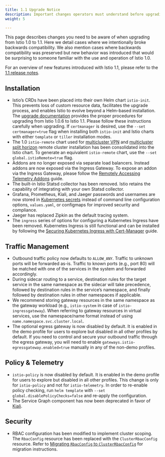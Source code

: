 ```yaml
---
title: 1.1 Upgrade Notice
description: Important changes operators must understand before upgrading to Istio 1.1.
weight: 5

---
```


This page describes changes you need to be aware of when upgrading from Istio 1.0 to 1.1.  Here we detail cases where we intentionally broke backwards compatibility.  We also mention cases where backwards compatibility was preserved but new behavior was introduced that would be surprising to someone familiar with the use and operation of Istio 1.0.

For an overview of new features introduced with Istio 1.1, please refer to the [1.1 release notes](/about/notes/1.1/).

## Installation

- Istio’s CRDs have been placed into their own Helm chart `istio-init`.  This prevents loss of custom resource data, facilitates the upgrade process, and enables Istio to evolve beyond a Helm-based installation.  The [upgrade documentation](/docs/setup/kubernetes/upgrade/steps/) provides the proper procedures for upgrading from Istio 1.0.6 to Istio 1.1.  Please follow these instructions carefully when upgrading.  If `certmanager` is desired, use the `--set certmanager=true` flag when installing both `istio-init` and Istio charts with either `template` or `tiller` installation modes.
- The 1.0 `istio-remote` chart used for [multicluster VPN](/docs/setup/kubernetes/install/multicluster/vpn/) and [multicluster split horizon](/docs/examples/multicluster/split-horizon-eds/) remote cluster installation has been consolidated into the Istio chart.  To generate an equivalent `istio-remote` chart, use the `--set global.istioRemote=true` flag.
- Addons are no longer exposed via separate load balancers.  Instead addons are now exposed via the Ingress Gateway.  To expose an addon via the Ingress Gateway, please follow the [Remotely Accessing Telemetry Addons](/docs/tasks/telemetry/gateways/) guide.
- The built-in Istio Statsd collector has been removed. Istio retains the capability of integrating with your own Statsd collector.
- Grafana, Prometheus, Kiali, and Jaeger passwords and usernames are now stored in [Kubernetes secrets](https://kubernetes.io/docs/concepts/configuration/secret/) instead of command line configuration options, `values.yaml`, or configmaps for improved security and compliance.
- Jaeger has replaced Zipkin as the default tracing system.
- The `ingress` series of options for configuring a Kubernetes Ingress have been removed.  Kubernetes Ingress is still functional and can be installed by following the [Securing Kubernetes Ingress with Cert-Manager](/docs/examples/advanced-gateways/ingress-certmgr/) guide.

## Traffic Management

- Outbound traffic policy now defaults to `ALLOW_ANY`.  Traffic to unknown ports will be forwarded as-is. Traffic to known ports (e.g., port 80) will be matched with one of the services in the system and forwarded accordingly.
- During sidecar routing to a service, destination rules for the target service in the same namespace as the sidecar will take precedence, followed by destination rules in the service’s namespace, and finally followed by destination rules in other namespaces if applicable.
- We recommend storing gateway resources in the same namespace as the gateway workload (e.g., `istio-system` in case of `istio-ingressgateway`).  When referring to gateway resources in virtual services, use the namespace/name format instead of using `name.namespace.svc.cluster.local`.
- The optional egress gateway is now disabled by default.  It is enabled in the demo profile for users to explore but disabled in all other profiles by default.  If you need to control and secure your outbound traffic through the egress gateway, you will need to enable `gateways.istio-egressgateway.enabled=true` manually in any of the non-demo profiles.

## Policy & Telemetry

- `istio-policy` is now disabled by default.  It is enabled in the demo profile for users to explore but disabled in all other profiles.  This change is only for `istio-policy` and not for `istio-telemetry`.  In order to re-enable policy checking, run `helm template` with `--set global.disablePolicyChecks=false` and re-apply the configuration.
- The Service Graph component has now been deprecated in favor of [Kiali](https://www.kiali.io/).

## Security

- RBAC configuration has been modified to implement cluster scoping.  The `RbacConfig` resource has been replaced with the `ClusterRbacConfig` resource. Refer to [Migrating `RbacConfig` to `ClusterRbacConfig`](/docs/setup/kubernetes/upgrade/steps/#migrating-from-rbacconfig-to-clusterrbacconfig) for migration instructions.
